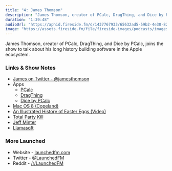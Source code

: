 ```yaml
---
title: "4: James Thomson"
description: "James Thomson, creator of PCalc, DragThing, and Dice by PCalc, joins the show to talk about his long history building software in the Apple ecosystem."
duration: "1:39:48"
audioUrl: "https://aphid.fireside.fm/d/1437767933/65632ad5-59b2-4e30-82d1-13845dce07dd/e78d3405-8392-4106-821f-23a7f1fe9585.mp3"
image: "https://assets.fireside.fm/file/fireside-images/podcasts/images/6/65632ad5-59b2-4e30-82d1-13845dce07dd/episodes/e/e78d3405-8392-4106-821f-23a7f1fe9585/cover.jpg"
---
```


<p>James Thomson, creator of PCalc, DragThing, and Dice by PCalc, joins the show to talk about his long history building software in the Apple ecosystem.</p>

<h3>Links &amp; Show Notes</h3>

<ul>
<li><a href="https://twitter.com/jamesthomson" rel="nofollow">James on Twitter - @jamesthomson</a></li>
<li>Apps

<ul>
<li><a href="https://pcalc.com" rel="nofollow">PCalc</a></li>
<li><a href="https://dragthing.com" rel="nofollow">DragThing</a></li>
<li><a href="https://pcalc.com/dice/index.html" rel="nofollow">Dice by PCalc</a></li>
</ul></li>
<li><a href="https://en.wikipedia.org/wiki/Copland_(operating_system)" rel="nofollow">Mac OS 8 (Copeland)</a></li>
<li><a href="https://www.youtube.com/watch?v=fAaqSr-yShc" rel="nofollow">An Illustrated History of Easter Eggs (Video)</a></li>
<li><a href="" rel="nofollow">Total Party Kill</a></li>
<li><a href="https://twitter.com/llamasoft_ox" rel="nofollow">Jeff Minter</a></li>
<li><a href="http://www.minotaurproject.co.uk/frontpage.php" rel="nofollow">Llamasoft</a></li>
</ul>

<h3>More Launched</h3>

<ul>
<li>Website - <a href="https://launchedfm.com" rel="nofollow">launchedfm.com</a></li>
<li>Twitter - <a href="https://twitter.com/launchedfm" rel="nofollow">@LaunchedFM</a></li>
<li>Reddit - <a href="https://www.reddit.com/r/LaunchedFM/" rel="nofollow">/r/LaunchedFM</a></li>
</ul>
